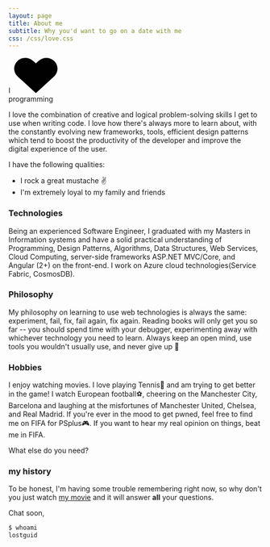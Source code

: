 ```yaml
---
layout: page
title: About me
subtitle: Why you'd want to go on a date with me
css: /css/love.css
---
```

<div class="withLove">
  <span class="alpha">I</span>
      <svg version="1.1" xmlns="http://www.w3.org/2000/svg" xmlns:xlink="http://www.w3.org/1999/xlink" x="0px" y="0px" width="92px" height="72px" viewBox="0 0 92 72" enable-background="new 0 0 92 72" xml:space="preserve" class="heart">
        <g>
          <path fill="#010101" d="M82.32,7.888c-8.359-7.671-21.91-7.671-30.271,0l-5.676,5.21l-5.678-5.21c-8.357-7.671-21.91-7.671-30.27,0 c-9.404,8.631-9.404,22.624,0,31.255l35.947,32.991L82.32,39.144C91.724,30.512,91.724,16.52,82.32,7.888z"></path>
        </g>
      </svg>
      <span class="omega"><br>programming </span>
</div>

I love the combination of creative and logical problem-solving skills I get to use when writing code. I love how there's always more to learn about, with the constantly evolving new frameworks, tools, efficient design patterns which tend to boost the productivity of the developer and improve the digital experience of the user.

I have the following qualities:
- I rock a great mustache :v:
- I'm extremely loyal to my family and friends

### Technologies

Being an experienced Software Engineer, I graduated with my Masters in Information systems and have a solid practical understanding of Programming, Design Patterns, Algorithms, Data Structures, Web Services, Cloud Computing, server-side frameworks ASP.NET MVC/Core, and Angular (2+) on the front-end. I work on Azure cloud technologies(Service Fabric, CosmosDB).

### Philosophy

My philosophy on learning to use web technologies is always the same: experiment, fail, fix, fail again, fix again. Reading books will only get you so far -- you should spend time with your debugger, experimenting away with whichever technology you need to learn. Always keep an open mind, use tools you wouldn't usually use, and never give up :muscle:

### Hobbies

I enjoy watching movies. I love playing Tennis:yellow_heart: and am trying to get better in the game! I watch European football:soccer:, cheering on the Manchester City, Barcelona and laughing at the misfortunes of Manchester United, Chelsea, and Real Madrid. If you're ever in the mood to get pwned, feel free to find me on FIFA for PSplus:video_game:. If you want to hear my real opinion on things, beat me in FIFA.

What else do you need?

### my history

To be honest, I'm having some trouble remembering right now, so why don't you just watch [my movie](http://en.wikipedia.org/wiki/The_Princess_Bride_%28film%29) and it will answer **all** your questions.

Chat soon,
```bash
$ whoami
lostguid
```
